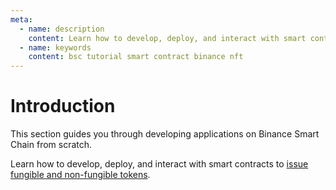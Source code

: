 ```yaml
---
meta:
  - name: description
    content: Learn how to develop, deploy, and interact with smart contracts on the Binance Smart Chain network.
  - name: keywords
    content: bsc tutorial smart contract binance nft
---
```


# Introduction

This section guides you through developing applications on Binance Smart Chain from scratch.

Learn how to develop, deploy, and interact with smart contracts to [issue fungible and non-fungible tokens](/tutorials/bsc/bep-1155-contract-with-truffle-and-openzeppelin).